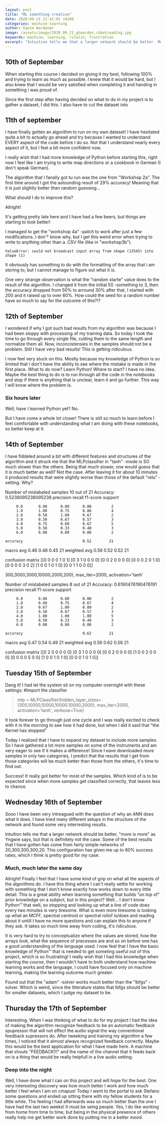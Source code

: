 ```yaml
---
layout: post
title: "ML something creative"
date: 2020-09-21 21:41:01 +0100
categories: machine-learning
author: Gaute Wardenær
image: /assets/image/2020_09_21_gtwarden_robotreading.jpg
keywords: machine, learning, ritalin, frustration
excerpt: "Intuition tells me that a larger network should be better. More is more, as Yngwie says, but that is definitely not the case."
---
```


## 10th of September

When starting this course i decided on giving it my best, following 100% and trying to learn as much as possible. I knew that it would be hard, but I also knew that I would be very satisfied when completing it and handing in something i was proud of.

Since the first step after having decided on what to do in my project is to gather a dataset, I did this. I also have to cut the dataset into

## 11th of september

I have finally gotten an algorithm to run on my own dataset!
I have hesitated quite a bit to actually go ahead and try because I wanted to understand EVERY aspect of the code before I do so. Not that I understand nearly every aspect of it, but I feel a bit more confident now.

I really wish that I had more knowledge of Python before starting this, right now I feel like I am trying to write map directions or a cookbook in German (I don't speak German).

The algorithm that I fanally got tu run was the one from "Workshop 2a".
The first time around I got the astounding result of 29% accuracy! Meaning that it is just slightly better than random guessing...

What should I do to improve this?

Allright!

It's getting pretty late here and I have had a few beers, but things are starting to look better!

I managed to get the "workshop 4a" -patch to work after just a few modifications. I don'† know why, but I get this weird error when trying to write to anything other than a .CSV file (like in "workshop3b").

`ValueError: could not broadcast input array from shape (13545) into shape (1)`

It obviously has something to do with the formatting of the array that i am storing to, but I cannot manage to figure out what it is.


One very strange observation is what the "random starte" value does to the result of the algorithm. I changed it from the initial 50 -something to 3, then the accuracy dropped from 50% to arround 30% after that, I started with 200 and it raised up to over 60%. How could the seed for a random number have so much to say for the outcome of this?!?


## 12th of September

I wondered if why I got such bad results from my algorithm was because I had been sloppy with processing of my training data. So today I took the time to go through every single file, cutting them to the same length and normalize them all. Now, inconcistensies in the samples should not be a problem. Still I have very bad results! This is getting ridiculous.

I now feel very stuck on this.
Mostly because my knowledge of Python is so limited that I don't have the ability to see where the mistake is made in the first place. What to do now? Learn Python! Where to start? I have no idea.
Maybe the best thing to do is to run through all the code in the notebooks and stop if there is anything that is unclear, learn it and go further. This way I will know where the problem is.

### Six hours later

Well, have I learned Python yet?
No.

But I have come a whole lot closer!
There is still so much to learn before I feel comfortable with understanding what I am doing with these notebooks, so better keep at it.

## 14th of September
I have fiddeled around a bit with different features and structures of the algorithm and it struck me that the MLPclassifier in "tanh" -mode is SO much slower than the others. Being that much slower, one would guess that it is much better as well? Not the case.
After leaving it for about 10 minutes it produced results that were slightly worse than those of the default "relu" -setting. Why?


Number of mislabeled samples 10 out of 21
Accuracy: 0.5238095238095238
              precision    recall  f1-score   support

         0.0       0.00      0.00      0.00         2
         1.0       1.00      0.75      0.86         4
         2.0       0.50      1.00      0.67         2
         3.0       0.50      0.67      0.57         3
         4.0       0.75      0.60      0.67         5
         5.0       0.50      0.33      0.40         3
         6.0       0.00      0.00      0.00         2

    accuracy                           0.52        21
   macro avg       0.46      0.48      0.45        21
weighted avg       0.56      0.52      0.52        21

confusion matrix
[[0 0 0 0 1 0 1]
 [0 3 1 0 0 0 0]
 [0 0 2 0 0 0 0]
 [0 0 0 2 0 1 0]
 [0 0 0 0 3 0 2]
 [1 0 0 1 0 1 0]
 [0 0 1 1 0 0 0]]

 300,3000,3000,10000,2000,200), max_iter=2000, activation='tanh'

Number of mislabeled samples 8 out of 21
Accuracy: 0.6190476190476191
              precision    recall  f1-score   support

         0.0       0.00      0.00      0.00         2
         1.0       0.60      0.75      0.67         4
         2.0       0.67      1.00      0.80         2
         3.0       0.50      0.67      0.57         3
         4.0       1.00      1.00      1.00         5
         5.0       0.50      0.33      0.40         3
         6.0       0.00      0.00      0.00         2

    accuracy                           0.62        21
   macro avg       0.47      0.54      0.49        21
weighted avg       0.56      0.62      0.58        21

confusion matrix
[[0 2 0 0 0 0 0]
 [0 3 1 0 0 0 0]
 [0 0 2 0 0 0 0]
 [1 0 0 2 0 0 0]
 [0 0 0 0 5 0 0]
 [1 0 0 1 0 1 0]
 [0 0 0 1 0 1 0]]

 ## Tuesday 15th of September
 Dang it!
 I had let the system sit on my computer overnight with these settings:
 #Import the classifier

> mlp = MLPClassifier(hidden_layer_sizes=(300,10000,10000,10000,10000,2000), max_iter=2000, activation='tanh', verbose=True)

It took forever to go through just one cycle and I was really excited to check with it in the morning to see how it had done, but when I did it said that "the Kernel has stopped"

Today I realized that I have to expand my dataset to include more samples. So I have gathered a lot more samples on some of the instruments and am very eager to see if it makes a difference!
Since I eave downloaded more samples in only two categories, I predict that the results that I get from those categories will be much better than those from the others, it's time to find out.

Success!
It really got better for most of the samples.
Which kind of is to be expected since when more samples get classified correctly, that leaves less to chance.

## Wednesday 16th of September
Sooo
I have been very intreagued with the question of why an ANN does what it does. I have tried many different setups in the structure of the network and found some very interresting results.

Intuition tells me that a larger network should be better, "more is more" as Yngwie says, but that is definitely not the case. Some of the best results that I have gotten has come from fairly simple networks of 20,300,300,300,20. This configuration has given me up to 80% success rates, which I think is pretty good for my case.

### Much, much later the same day
Allright!
Finally I feel that I have some kind of grip on what all the aspects of the algorithms do. I have this thing where I can't really settle for working with something that I don't know exactly how works down to every little detail. This is a great ability when learning something that builds "on top of" prior knowledge on a subject, but in this project? Well...
I don't know Python™ that well, so stopping and looking up what a line of code does every two minutes is very tiresome. What is even more tiresome is looking up what an MCFF, spectral centroid or spectral rollof is/does and reading about it untill I have no more questions and can explain this to anyone if they ask. It takes so much time away from coding, it's ridiculous.

It is very hard to try to conceptualize where the values are stored, how the arrays look, what the sequence of precesses are and so on before one has a good understanding of the language used. I now feel that I have the basic knowledge of Python™ that is needed to get someting useful out of this project, which is so frustrating! I really wish that I had this knowledge when starting the course, then I wouldn't have to both understand how machine learning works and the language, I could have focused only on machine learning, making the learning outcome much greater.

Found out that the "adam" -solver works much better than the "lbfgs" -solver. Which is weird, since the litterature states that lbfgs should be better for smaller datasets, which I judge my dataset to be.

## Thursday the 17th of September
Interesting.
When I was thinking of what to do for my project I had the idea of making the algorithm recognize feedback to be an automatic feedback spupressor that will not effect the audio signal the way conventional feedback supressors do. After tweeking and training my algorithm a few times, I noticed that it almost always recognized feedback correctly. Maybe this would be the best application for what I have made here. A machine that shouts "FEEDBACK!!!" and the name of the channel that it feeds back on is a thing that would be really helpfull in a live audio setting.

### Deep into the night
Well, I have done what I can on this project and will hope for the best.
One very interesting discovery was how much better I work and how much better I feel when I am on cmapus! Today I went to the portal to ask Stefano some questions and ended up sitting there with my fellow students for a little while. The feeling I had afterwards was so much better than the one I have had the last two weeks! It must be seing people. Yes, I do like working from home from time to time, but being in the physical presence of others really help me get better work done by putting me in a better mood.

